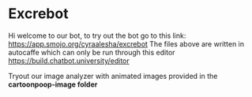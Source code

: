 # Excrebot

Hi welcome to our bot, to try out the bot go to this link: https://app.smojo.org/cyraalesha/excrebot 
The files above are written in autocaffe which can only be run through this editor https://build.chatbot.university/editor

Tryout our image analyzer with animated images provided in the <b>cartoonpoop-image<b> folder
